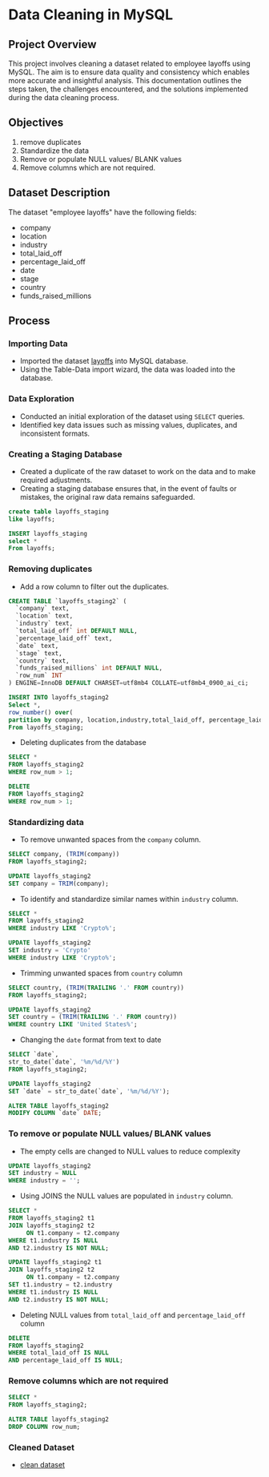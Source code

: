 # Data Cleaning in MySQL

## Project Overview
This project involves cleaning a dataset related to employee layoffs using MySQL. The aim is to ensure data quality and consistency which enables more accurate and insightful analysis. This documentation outlines the steps taken, the challenges encountered, and the solutions implemented during the data cleaning process.

## Objectives
1) remove duplicates
2) Standardize the data
3) Remove or populate NULL values/ BLANK values
4) Remove columns which are not required.

## Dataset Description
The dataset "employee layoffs" have the following fields:
- company
- location
- industry
- total_laid_off
- percentage_laid_off
- date
- stage
- country
- funds_raised_millions

## Process
### Importing Data
- Imported the dataset [layoffs](https://github.com/kevinmartis/MySQL-Data-Cleaning-Project/blob/26b38fb9b4c364486a0aeb26b16566cbac7f28c9/layoffs.csv) into MySQL database.
- Using the Table-Data import wizard, the data was loaded into the database.

### Data Exploration
- Conducted an initial exploration of the dataset using `SELECT` queries.
- Identified key data issues such as missing values, duplicates, and inconsistent formats.

### Creating a Staging Database
- Created a duplicate of the raw dataset to work on the data and to make required adjustments.
- Creating a staging database ensures that, in the event of faults or mistakes, the original raw data remains safeguarded.
```sql
create table layoffs_staging   
like layoffs;

INSERT layoffs_staging
select *
From layoffs;
```
### Removing duplicates
- Add a row column to filter out the duplicates.
```sql
CREATE TABLE `layoffs_staging2` (
  `company` text,
  `location` text,
  `industry` text,
  `total_laid_off` int DEFAULT NULL,
  `percentage_laid_off` text,
  `date` text,
  `stage` text,
  `country` text,
  `funds_raised_millions` int DEFAULT NULL,
  `row_num` INT
) ENGINE=InnoDB DEFAULT CHARSET=utf8mb4 COLLATE=utf8mb4_0900_ai_ci;

INSERT INTO layoffs_staging2
Select *,
row_number() over(
partition by company, location,industry,total_laid_off, percentage_laid_off, `date`, stage, country, funds_raised_millions) AS row_num
From layoffs_staging;
```

- Deleting duplicates from the database
```sql
SELECT *
FROM layoffs_staging2
WHERE row_num > 1;

DELETE
FROM layoffs_staging2
WHERE row_num > 1;
```

### Standardizing data
- To remove unwanted spaces from the `company` column.
```sql
SELECT company, (TRIM(company))
FROM layoffs_staging2;

UPDATE layoffs_staging2
SET company = TRIM(company);
```
- To identify and standardize similar names within `industry` column.
```sql
SELECT *
FROM layoffs_staging2
WHERE industry LIKE 'Crypto%';

UPDATE layoffs_staging2
SET industry = 'Crypto'
WHERE industry LIKE 'Crypto%';
```  

- Trimming unwanted spaces from `country` column
```sql
SELECT country, (TRIM(TRAILING '.' FROM country))
FROM layoffs_staging2;

UPDATE layoffs_staging2
SET country = (TRIM(TRAILING '.' FROM country))
WHERE country LIKE 'United States%';
```

- Changing the `date` format from text to date
```sql
SELECT `date`,
str_to_date(`date`, '%m/%d/%Y')
FROM layoffs_staging2;

UPDATE layoffs_staging2
SET `date` = str_to_date(`date`, '%m/%d/%Y');

ALTER TABLE layoffs_staging2
MODIFY COLUMN `date` DATE;
```

### To remove or populate NULL values/ BLANK values
- The empty cells are changed to NULL values to reduce complexity
```sql
UPDATE layoffs_staging2
SET industry = NULL 
WHERE industry = '';
```

- Using JOINS the NULL values are populated in `industry` column.
```sql
SELECT * 
FROM layoffs_staging2 t1
JOIN layoffs_staging2 t2
     ON t1.company = t2.company
WHERE t1.industry IS NULL 
AND t2.industry IS NOT NULL;

UPDATE layoffs_staging2 t1
JOIN layoffs_staging2 t2
     ON t1.company = t2.company
SET t1.industry = t2.industry
WHERE t1.industry IS NULL
AND t2.industry IS NOT NULL;
```

- Deleting NULL values from `total_laid_off` and `percentage_laid_off` column
```sql
DELETE
FROM layoffs_staging2
WHERE total_laid_off IS NULL
AND percentage_laid_off IS NULL;
```

### Remove columns which are not required
```sql
SELECT *
FROM layoffs_staging2;

ALTER TABLE layoffs_staging2
DROP COLUMN row_num;
```

### Cleaned Dataset
- [clean dataset](https://github.com/kevinmartis/MySQL-Data-Cleaning-Project/blob/26b38fb9b4c364486a0aeb26b16566cbac7f28c9/layoffs%20(cleaned).csv)
